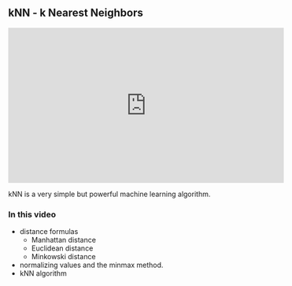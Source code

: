 ## kNN - k Nearest Neighbors

<iframe width="560" height="315" src="https://www.youtube.com/embed/H6qh1WR1FYU" frameborder="0" allowfullscreen></iframe>


kNN is a very simple but powerful machine learning algorithm. 

### In this video

* distance formulas
	* Manhattan distance
	* Euclidean distance
	* Minkowski distance
* normalizing values and the minmax method.
* kNN algorithm




